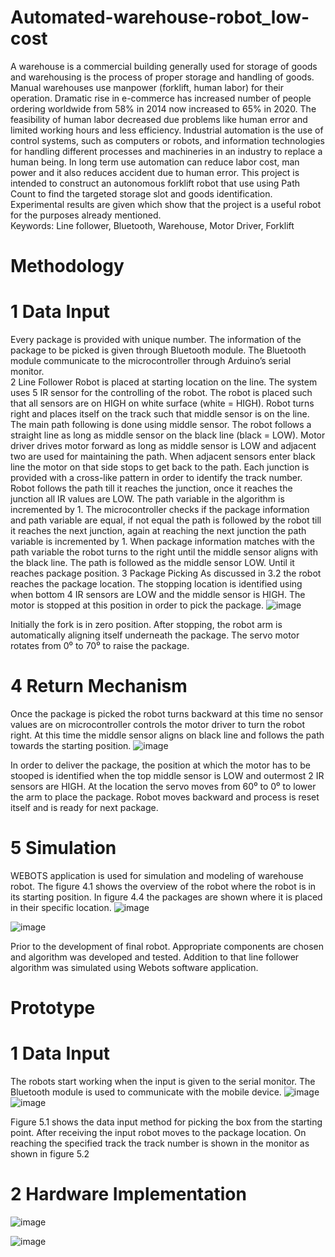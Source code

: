 # Automated-warehouse-robot_low-cost
A warehouse is a commercial building generally used for storage of goods and warehousing is the process of proper storage and handling of goods. Manual warehouses use manpower (forklift, human labor) for their operation. Dramatic rise in e-commerce has increased number of people ordering worldwide from 58% in 2014 now increased to 65% in 2020. The feasibility of human labor decreased due problems like human error and limited working hours and less efficiency. Industrial automation is the use of control systems, such as computers or robots, and information technologies for handling different processes and machineries in an industry to replace a human being. In long term use automation can reduce labor cost, man power and it also reduces accident due to human error. This project is intended to construct an autonomous forklift robot that use using Path Count to find the targeted storage slot and goods identification. Experimental results are given which show that the project is a useful robot for the purposes already mentioned.  
Keywords:  Line follower, Bluetooth, Warehouse, Motor Driver, Forklift  


# Methodology
# 1 Data Input
Every package is provided with unique number. The information of the package to be picked is given through Bluetooth module. The Bluetooth module communicate to the microcontroller through Arduino’s serial monitor.  
2 Line Follower
Robot is placed at starting location on the line. The system uses 5 IR sensor for the controlling of the robot. The robot is placed such that all sensors are on HIGH on white surface (white = HIGH). Robot turns right and places itself on the track such that middle sensor is on the line. The main path following is done using middle sensor. The robot follows a straight line as long as middle sensor on the black line (black = LOW). Motor driver drives motor forward as long as middle sensor is LOW and adjacent two are used for maintaining the path. When adjacent sensors enter black line the motor on that side stops to get back to the path. 
Each junction is provided with a cross-like pattern in order to identify the track number. Robot follows the path till it reaches the junction, once it reaches the junction all IR values are LOW. The path variable in the algorithm is incremented by 1. The microcontroller checks if the package information and path variable are equal, if not equal the path is followed by the robot till it reaches the next junction, again at reaching the next junction the path variable is incremented by 1. When package information matches with the path variable the robot turns to the right until the middle sensor aligns with the black line. The path is followed as the middle sensor LOW. Until it reaches package position.
3 Package Picking
As discussed in 3.2 the robot reaches the package location. The stopping location is identified using when bottom 4 IR sensors are LOW and the middle sensor is HIGH. The motor is stopped at this position in order to pick the package.
![image](https://user-images.githubusercontent.com/69912609/214695868-10dba072-ad13-413d-aa8b-7d64da87416f.png)
 
Initially the fork is in zero position. After stopping, the robot arm is automatically aligning itself underneath the package. The servo motor rotates from 0⁰ to 70⁰ to raise the package.
# 4 Return Mechanism
Once the package is picked the robot turns backward at this time no sensor values are on microcontroller controls the motor driver to turn the robot right. At this time the middle sensor aligns on black line and follows the path towards the starting position. 
![image](https://user-images.githubusercontent.com/69912609/214695827-d79cf857-a559-405d-8f80-9835d0550a9b.png)

In order to deliver the package, the position at which the motor has to be stooped is identified when the top middle sensor is LOW and outermost 2 IR sensors are HIGH. At the location the servo moves from 60⁰ to 0⁰ to lower the arm to place the package. Robot moves backward and process is reset itself and is ready for next package.
 
# 5 Simulation
WEBOTS application is used for simulation and modeling of warehouse robot. The figure 4.1 shows the overview of the robot where the robot is in its starting position. In figure 4.4 the packages are shown where it is placed in their specific location.
![image](https://user-images.githubusercontent.com/69912609/214695700-c29cadc0-1838-41bb-9361-8798c517c574.png)

![image](https://user-images.githubusercontent.com/69912609/214695621-df3694c3-1420-44f4-b9ae-71f53233bce0.png)

Prior to the development of final robot. Appropriate components are chosen and algorithm was developed and tested. Addition to that line follower algorithm was simulated using Webots software application.


# Prototype
# 1 Data Input
The robots start working when the input is given to the serial monitor. The Bluetooth       module is used to communicate with the mobile device. 
![image](https://user-images.githubusercontent.com/69912609/214697020-4355a433-b586-4425-bd73-cc3de577fdb3.png)
![image](https://user-images.githubusercontent.com/69912609/214697058-2b39924c-3711-4cbc-994a-a00a111b1783.png)

Figure 5.1 shows the data input method for picking the box from the starting point. After receiving the input robot moves to the package location. On reaching the specified track the track number is shown in the monitor as shown in figure 5.2

# 2 Hardware Implementation
![image](https://user-images.githubusercontent.com/69912609/214697216-361243c1-1240-4da5-a79e-d87c54872cc9.png)

![image](https://user-images.githubusercontent.com/69912609/214697255-bb2a52b3-45c0-4862-9f4b-c3eba8acb573.png)




